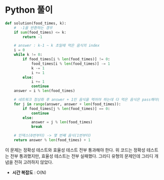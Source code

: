 # Python 풀이
```python
def solution(food_times, k):
    #  -1을 반환하는 경우
    if sum(food_times) <= k:
        return -1

    # answer : k-1 ~ k 초일때 먹은 음식의 index
    i = 0
    while k != 0:
        if food_times[i % len(food_times)] != 0:
            food_times[i % len(food_times)] -= 1
            k -= 1
            i += 1
        else:
            i += 1
            continue
    answer = i % len(food_times)

    # 네트워크 정상화 후 answer + 1인 음식을 먹어야 하는데 다 먹은 음식은 pass해야한다.
    for j in range(answer, answer + len(food_times)):
        if food_times[j % len(food_times)] == 0:
            continue
        else:
            answer = j % len(food_times)
            break

    # 인덱스(0번부터) -> 몇 번째 음식(1번부터)
    return answer % len(food_times) + 1
```

이 문제는 정확성 테스트와 효율성 테스트 전부 통과해야 한다. 위 코드는 정확성 테스트는 전부 통과했지만, 효율성 테스트는 전부 실패했다.
그리디 유형의 문제인데 그리디 개념을 전혀 고려하지 않았다. </br>
* **시간 복잡도** : O(N)
